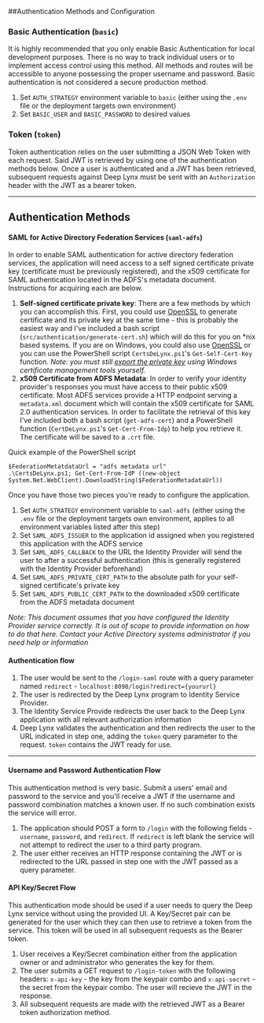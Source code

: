 ##Authentication Methods and Configuration

### Basic Authentication (`basic`)

It is highly recommended that you only enable Basic Authentication for local development purposes. There is no way to track individual users or to implement access control using this method. All methods and routes will be accessible to anyone possessing the proper username and password. Basic authentication is not considered a secure production method.

1. Set `AUTH_STRATEGY` environment variable to `basic` (either using the `.env` file or the deployment targets own environment)
2. Set `BASIC_USER` and `BASIC_PASSWORD` to desired values

### Token (`token`)
Token authentication relies on the user submitting a JSON Web Token with each request. Said JWT is retrieved by using one of the authentication methods below. Once a user is authenticated and a JWT has been retrieved, subsequent requests against Deep Lynx must be sent with an `Authorization` header with the JWT as a bearer token.

____
## Authentication Methods

#### SAML for Active Directory Federation Services (`saml-adfs`)

In order to enable SAML authentication for active directory federation services, the application will need access to a self signed certificate private key (certificate must be previously registered), and the x509 certificate for SAML authentication located in the ADFS's metadata document. Instructions for acquiring each are below.

1. **Self-signed certificate private key**: There are a few methods by which you can accomplish this. First, you could use [OpenSSL](https://www.openssl.org/) to generate certificate and its private key at the same time - this is probably the easiest way and I've included a bash script (`src/authentication/generate-cert.sh`) which will do this for you on *nix based systems. If you are on Windows, you could also use [OpenSSL](https://www.openssl.org/) or you can use the PowerShell script `CertsDeLynx.ps1`'s `Get-Self-Cert-Key` function. *Note: you must still [export the private key](https://www.mysysadmintips.com/windows/servers/62-export-private-key-and-certificate-from-iis-pfx-file) using Windows certificate management tools yourself.*
2. **x509 Certificate from ADFS Metadata**: In order to verify your identity provider's responses you must have access to their public x509 certificate. Most ADFS services provide a HTTP endpoint serving a `metadata.xml` document which will contain the x509 certificate for SAML 2.0 authentication services. In order to facilitate the retrieval of this key I've included both a bash script (`get-adfs-cert`) and a PowerShell function (`CertDeLynx.ps1`'s `Get-Cert-From-Idp`) to help you retrieve it. The certificate will be saved to a `.crt` file.


Quick example of the PowerShell script
```shell script
$FederationMetatdataUrl = "adfs metadata url"
.\CertsDeLynx.ps1; Get-Cert-From-IdP ((new-object System.Net.WebClient).DownloadString($FederationMetadataUrl))
```

Once you have those two pieces you're ready to configure the application. 


1. Set `AUTH_STRATEGY` environment variable to `saml-adfs` (either using the `.env` file or the deployment targets own environment, applies to all environment variables listed after this step)
2. Set `SAML_ADFS_ISSUER` to the application id assigned when you registered this application with the ADFS service 
3. Set `SAML_ADFS_CALLBACK` to the URL the Identity Provider will send the user to after a successful authentication (this is generally registered with the Identity Provider beforehand)
4. Set `SAML_ADFS_PRIVATE_CERT_PATH` to the absolute path for your self-signed certificate's private key
5. Set `SAML_ADFS_PUBLIC_CERT_PATH` to the downloaded x509 certificate from the ADFS metadata document


*Note: This document assumes that you have configured the Identity Provider service correctly. It is out of scope to provide information on how to do that here. Contact your Active Directory systems administrator if you need help or information*


#### Authentication flow

1. The user would be sent to the `/login-saml` route with a query parameter named `redirect` - `localhost:8090/login?redirect={yoururl}`
2. The user is redirected by the Deep Lynx program to Identity Service Provider.
3. The Identity Service Provide redirects the user back to the Deep Lynx application with all relevant authorization information
4. Deep Lynx validates the authentication and then redirects the user to the URL indicated in step one, adding the `token` query parameter to the request. `token` contains the JWT ready for use.
___


#### Username and Password Authentication Flow
This authentication method is very basic. Submit a users' email and password to the service and you'll receive a JWT if the username and password combination matches a known user. If no such combination exists the service will error.
1. The application should POST a form to `/login` with the following fields - `username`, `password`, and `redirect`. If `redirect` is left blank the service will not attempt to redirect the user to a third party program.
2. The user either receives an HTTP response containing the JWT or is redirected to the URL passed in step one with the JWT passed as a query parameter.

#### API Key/Secret Flow
This authentication mode should be used if a user needs to query the Deep Lynx service without using the provided UI. A Key/Secret pair can be generated for the user which they can then use to retrieve a token from the service. This token will be used in all subsequent requests as the Bearer token.
1. User receives a Key/Secret combination either from the application owner or and administrator who generates the key for them.
2. The user submits a GET request to `/login-token` with the following headers: `x-api-key` - the key from the keypair combo and `x-api-secret` - the secret from the keypair combo. The user will recieve the JWT in the response.
3. All subsequent requests are made with the retrieved JWT as a Bearer token authorization method.
